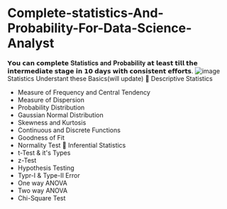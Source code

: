 # Complete-statistics-And-Probability-For-Data-Science-Analyst
𝗬𝗼𝘂 𝗰𝗮𝗻 𝗰𝗼𝗺𝗽𝗹𝗲𝘁𝗲 𝐒𝐭𝐚𝐭𝐢𝐬𝐭𝐢𝐜𝐬 𝐚𝐧𝐝 𝐏𝐫𝐨𝐛𝐚𝐛𝐢𝐥𝐢𝐭𝐲 𝗮𝘁 𝗹𝗲𝗮𝘀𝘁 𝘁𝗶𝗹𝗹 𝘁𝗵𝗲 𝗶𝗻𝘁𝗲𝗿𝗺𝗲𝗱𝗶𝗮𝘁𝗲 𝘀𝘁𝗮𝗴𝗲 𝗶𝗻 𝟭𝟬 𝗱𝗮𝘆𝘀 𝘄𝗶𝘁𝗵 𝗰𝗼𝗻𝘀𝗶𝘀𝘁𝗲𝗻𝘁 𝗲𝗳𝗳𝗼𝗿𝘁𝘀.
![image](https://github.com/Jigs1696/Complete-statistics-And-Probability-For-Data-Science-Analyst/assets/121811703/3d256631-c976-4158-89ce-e6634cad3349)
Statistics 	Understant these Basics(will update)
📙 Descriptive Statistics 	
* Measure of Frequency and Central Tendency
* Measure of Dispersion
* Probability Distribution
* Gaussian Normal Distribution
* Skewness and Kurtosis
* Continuous and Discrete Functions
* Goodness of Fit
* Normality Test
📙 Inferential Statistics
* t-Test & it's Types
* z-Test
* Hypothesis Testing
* Typr-I & Type-II Error
* One way ANOVA
* Two way ANOVA
* Chi-Square Test
